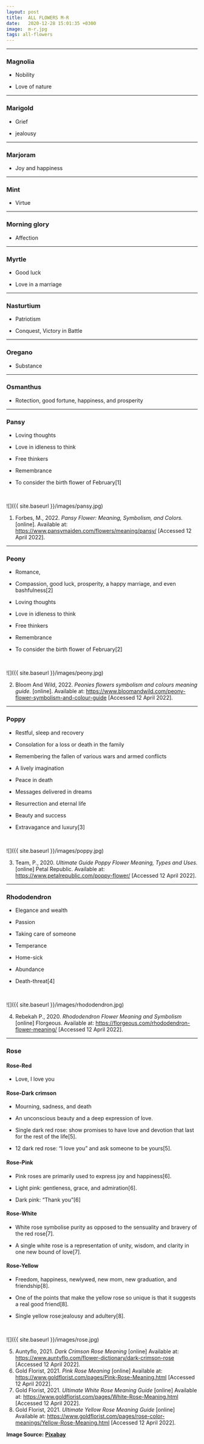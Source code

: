 ```yaml
---
layout: post
title:  ALL FLOWERS M-R
date:   2020-12-28 15:01:35 +0300
image:  m-r.jpg
tags: all-flowers
---
```


***

### Magnolia

* Nobility

* Love of nature

***

### Marigold 

* Grief

* jealousy

***

### Marjoram

* Joy and happiness

***

### Mint

* Virtue

***

### Morning glory

* Affection

***

### Myrtle

* Good luck

* Love in a marriage

***

### Nasturtium

* Patriotism

* Conquest, Victory in Battle

***

### Oregano

* Substance

***

### Osmanthus

* Rotection, good fortune, happiness, and prosperity

***

### Pansy

* Loving thoughts

* Love in idleness to think

* Free thinkers

* Remembrance

* To consider the birth flower of February[1]

<br>

![]({{ site.baseurl }}/images/pansy.jpg)
<br>

1. Forbes, M., 2022. *Pansy Flower: Meaning, Symbolism, and Colors.* [online]. Available at: <https://www.pansymaiden.com/flowers/meaning/pansy/> [Accessed 12 April 2022].

***

### Peony

* Romance,

* Compassion, good luck, prosperity, a happy marriage, and even bashfulness[2]

* Loving thoughts

* Love in idleness to think

* Free thinkers

* Remembrance

* To consider the birth flower of February[2]
<br>

![]({{ site.baseurl }}/images/peony.jpg)
<br>

2. Bloom And Wild, 2022. *Peonies flowers symbolism and colours meaning guide.* [online]. Available at: <https://www.bloomandwild.com/peony-flower-symbolism-and-colour-guide> [Accessed 12 April 2022].

***

### Poppy

* Restful, sleep and recovery

* Consolation for a loss or death in the family

* Remembering the fallen of various wars and armed conflicts

* A lively imagination

* Peace in death

* Messages delivered in dreams

* Resurrection and eternal life

* Beauty and success

* Extravagance and luxury[3]

<br>

![]({{ site.baseurl }}/images/poppy.jpg)
<br>

3. Team, P., 2020. *Ultimate Guide Poppy Flower Meaning, Types and Uses.* [online] Petal Republic. Available at: <https://www.petalrepublic.com/poppy-flower/> [Accessed 12 April 2022].

***

### Rhododendron

* Elegance and wealth

* Passion

* Taking care of someone

* Temperance

* Home-sick

* Abundance

* Death-threat[4]
<br>

![]({{ site.baseurl }}/images/rhododendron.jpg)
<br>

4. Rebekah P., 2020. *Rhododendron Flower Meaning and Symbolism* [online] Florgeous. Available at: <https://florgeous.com/rhododendron-flower-meaning/> [Accessed 12 April 2022].

***

### Rose

#### Rose-Red
* Love, I love you
 
#### Rose-Dark crimson
* Mourning, sadness, and death

* An unconscious beauty and a deep expression of love.

* Single dark red rose: show promises to have love and devotion that last for the rest of the life[5].

* 12 dark red rose: “I love you” and ask someone to be yours[5].


#### Rose-Pink

* Pink roses are primarily used to express joy and happiness[6].

* Light pink: gentleness, grace, and admiration[6].

* Dark pink: “Thank you”[6]


#### Rose-White

* White rose symbolise purity as opposed to the sensuality and bravery of the red rose[7].

* A single white rose is a representation of unity, wisdom, and clarity in one new bound of love[7].

#### Rose-Yellow

* Freedom, happiness, newlywed, new mom, new graduation, and friendship[8].

* One of the points that make the yellow rose so unique is that it suggests a real good friend[8].

* Single yellow rose:jealousy and adultery[8].
<br>

![]({{ site.baseurl }}/images/rose.jpg)
<br>

5. Auntyflo, 2021. *Dark Crimson Rose Meaning* [online] Available at: <https://www.auntyflo.com/flower-dictionary/dark-crimson-rose> [Accessed 12 April 2022].
6. Gold Florist, 2021. *Pink Rose Meaning* [online] Available at: <https://www.goldflorist.com/pages/Pink-Rose-Meaning.html> [Accessed 12 April 2022].
7. Gold Florist, 2021. *Ultimate White Rose Meaning Guide* [online] Available at: <https://www.goldflorist.com/pages/White-Rose-Meaning.html> [Accessed 12 April 2022].
8. Gold Florist, 2021. *Ultimate Yellow Rose Meaning Guide* [online] Available at: <https://www.goldflorist.com/pages/rose-color-meanings/Yellow-Rose-Meaning.html> [Accessed 12 April 2022].



__Image Source:__ <a href="https://pixabay.com/">__Pixabay__</a>
